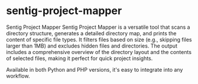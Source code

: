# sentig-project-mapper

Sentig Project Mapper
Sentig Project Mapper is a versatile tool that scans a directory structure, generates a detailed directory map, and prints the content of specific file types. It filters files based on size (e.g., skipping files larger than 1MB) and excludes hidden files and directories. The output includes a comprehensive overview of the directory layout and the contents of selected files, making it perfect for quick project insights.

Available in both Python and PHP versions, it's easy to integrate into any workflow.
